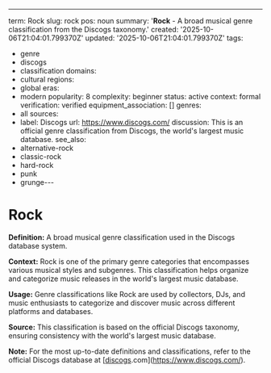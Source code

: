 ---
term: Rock
slug: rock
pos: noun
summary: '**Rock** - A broad musical genre classification from the Discogs taxonomy.'
created: '2025-10-06T21:04:01.799370Z'
updated: '2025-10-06T21:04:01.799370Z'
tags:
- genre
- discogs
- classification
domains:
- cultural
regions:
- global
eras:
- modern
popularity: 8
complexity: beginner
status: active
context: formal
verification: verified
equipment_association: []
genres:
- all
sources:
- label: Discogs
  url: https://www.discogs.com/
discussion: This is an official genre classification from Discogs, the world's largest
  music database.
see_also:
- alternative-rock
- classic-rock
- hard-rock
- punk
- grunge---

# Rock

**Definition:** A broad musical genre classification used in the Discogs database system.

**Context:** Rock is one of the primary genre categories that encompasses various musical styles and subgenres. This classification helps organize and categorize music releases in the world's largest music database.

**Usage:** Genre classifications like Rock are used by collectors, DJs, and music enthusiasts to categorize and discover music across different platforms and databases.

**Source:** This classification is based on the official Discogs taxonomy, ensuring consistency with the world's largest music database.

**Note:** For the most up-to-date definitions and classifications, refer to the official Discogs database at [[discogs](../d/discogs.md).com](https://www.discogs.com/).